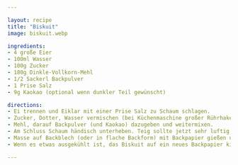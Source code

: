 ```yaml
---

layout: recipe
title: "Biskuit"
image: biskuit.webp

ingredients:
- 4 große Eier
- 100ml Wasser
- 100g Zucker
- 180g Dinkle-Vollkorn-Mehl
- 1/2 Sackerl Backpulver
- 1 Prise Salz
- 9g Kaokao (optional wenn dunkler Teil gewünscht)

directions:
- Ei trennen und Eiklar mit einer Prise Salz zu Schaum schlagen.
- Zucker, Dotter, Wasser vermischen (bei Küchenmaschine großer Rührhaken).
- Mehl, darauf Backpulver (und Kaokao) dazugeben und weitermixen.
- Am Schluss Schaum händisch unterheben. Teig sollte jetzt sehr luftig, flüssig aber "klebrig" sein.
- Masse auf Backblech (oder in flache Backform) mit Backpapier gießen und im vorgeheizten Backrohr bei 180°C 18min Ober-Unterhitze backen (für Bananenschnitten gut, für Roulade evtl zu hart?).
- Wenn es etwas ausgekühlt ist, das Biskuit auf ein neues Backpapier kippen (die Unterseite ist glatter und so löst man den Kuchen vom Boden)

---
```

